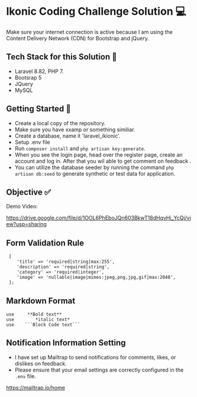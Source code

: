 # Ikonic Coding Challenge Solution 💻

Make sure your internet connection is active because I am using the Content Delivery Network (CDN) for Bootstrap and jQuery.

## Tech Stack for this Solution 🐘

-   Laravel 8.82, PHP 7.
-   Bootsrap 5
-   JQuery
-   MySQL

## Getting Started 🏃

-   Create a local copy of the repository.
-   Make sure you have xxamp or something similiar.
-   Create a database, name it 'laravel_ikionic'.
-   Setup .env file
-   Run `composer install` and `php artisan key:generate`.
-   When you see the login page, head over the register page, create an account and log in. After that you wil able to get comment on feedback .
-   You can utilize the database seeder by running the command `php artisan db:seed` to generate synthetic or test data for application.

## Objective ✅

Demo Video:

<!-- Website Flow -->

https://drive.google.com/file/d/1OOL6PhEboJQn603BkwT18dHqvHi_YcQj/view?usp=sharing

## Form Validation Rule

     [
        'title' => 'required|string|max:255',
        'description' => 'required|string',
        'category' => 'required|integer',
        'image' => 'nullable|image|mimes:jpeg,png,jpg,gif|max:2048',
     ];

## Markdown Format

    use     **Bold text**
    use        *italic text*
    use    ```Block Code text```

## Notification Information Setting

-   I have set up Mailtrap to send notifications for comments, likes, or dislikes on feedback.
-   Please ensure that your email settings are correctly configured in the `.env` file.

<!-- Link For Mailtrap -->

https://mailtrap.io/home

